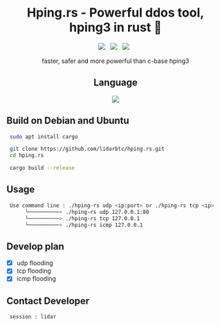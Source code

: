 <div align=center>
 
# Hping.rs - Powerful ddos tool, hping3 in rust 🦀
 <p>
 <img src="https://img.shields.io/github/stars/lidarbtc/hping.rs?color=%23DF0067&style=for-the-badge"/> &nbsp;
 <img src="https://img.shields.io/github/forks/lidarbtc/hping.rs?color=%239999FF&style=for-the-badge"/> &nbsp;
 <img src="https://img.shields.io/github/license/lidarbtc/hping.rs?color=%23E8E8E8&style=for-the-badge"/> &nbsp;

faster, safer and more powerful than c-base hping3

## Language</br>

<img src="https://img.shields.io/badge/Rust-black?style=for-the-badge&logo=rust&logoColor=#E57324"/></br>

</div>

## Build on Debian and Ubuntu

```sh
 sudo apt install cargo

 git clone https://github.com/lidarbtc/hping.rs.git
 cd hping.rs

 cargo build --release
```

## Usage

```sh
 Use command line : ./hping-rs udp <ip:port> or ./hping-rs tcp <ip>
      └──────────> ./hping-rs udp 127.0.0.1:80
      └──────────> ./hping-rs tcp 127.0.0.1
      └──────────> ./hping-rs icmp 127.0.0.1
```

## Develop plan

 - [x] udp flooding
 - [x] tcp flooding
 - [x] icmp flooding

## Contact Developer

```
 session : lidar
```

